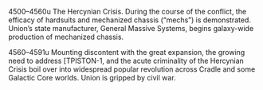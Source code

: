 4500–4560u
The Hercynian Crisis. During the course of the conflict, the efficacy of hardsuits and mechanized chassis (“mechs”) is demonstrated. Union’s state manufacturer, General Massive Systems, begins galaxy-wide production of mechanized chassis.

4560–4591u
Mounting discontent with the great expansion, the growing need to address [TPISTON-1, and the acute criminality of the Hercynian Crisis boil over into widespread popular revolution across Cradle and some Galactic Core worlds. Union is gripped by civil war.
